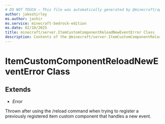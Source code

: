 ```yaml
---
# DO NOT TOUCH — This file was automatically generated by @minecraft/api-docs-generator, to report problems file an issue at https://github.com/Mojang/minecraft-scripting-libraries
author: jakeshirley
ms.author: jashir
ms.service: minecraft-bedrock-edition
ms.date: 02/10/2025
title: minecraft/server.ItemCustomComponentReloadNewEventError Class
description: Contents of the @minecraft/server.ItemCustomComponentReloadNewEventError class.
---
```

# ItemCustomComponentReloadNewEventError Class

## Extends
- *Error*

Thrown after using the /reload command when trying to register a previously registered item custom component that handles a new event.
